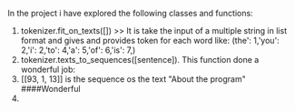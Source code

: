 In the project i have explored the following classes and functions:
1. tokenizer.fit_on_texts([]) >> It is take the input of a multiple string in list format and gives and provides token for each word like:
(the': 1,'you': 2,'i': 2,'to': 4,'a': 5,'of': 6,'is': 7,)
2. tokenizer.texts_to_sequences([sentence]). This function done a wonderful job:
3. [[93, 1, 13]] is the sequence os the text "About the program" ####Wonderful
4. 
